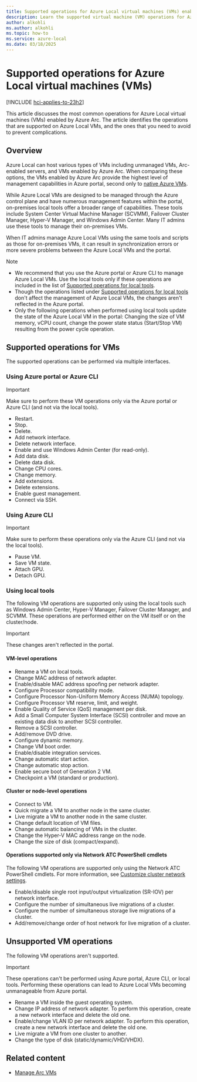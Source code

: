 ```yaml
---
title: Supported operations for Azure Local virtual machines (VMs) enabled by Azure Arc
description: Learn the supported virtual machine (VM) operations for Azure Local VMs enabled by Azure Arc.
author: alkohli
ms.author: alkohli
ms.topic: how-to
ms.service: azure-local
ms.date: 03/18/2025
---
```


# Supported operations for Azure Local virtual machines (VMs) 

[!INCLUDE [hci-applies-to-23h2](../includes/hci-applies-to-23h2.md)]

This article discusses the most common operations for Azure Local virtual machines (VMs) enabled by Azure Arc. The article identifies the operations that are supported on Azure Local VMs, and the ones that you need to avoid to prevent complications.

## Overview

Azure Local can host various types of VMs including unmanaged VMs, Arc-enabled servers, and VMs enabled by Azure Arc. When comparing these options, the VMs enabled by Azure Arc provide the highest level of management capabilities in Azure portal, second only to [native Azure VMs](/azure/azure-local/concepts/compare-vm-management-capabilities).

While Azure Local VMs are designed to be managed through the Azure control plane and have numerous management features within the portal, on-premises local tools offer a broader range of capabilities. These tools include System Center Virtual Machine Manager (SCVMM), Failover Cluster Manager, Hyper-V Manager, and Windows Admin Center. Many IT admins use these tools to manage their on-premises VMs.

When IT admins manage Azure Local VMs using the same tools and scripts as those for on-premises VMs, it can result in synchronization errors or more severe problems between the Azure Local VMs and the portal.

> [!NOTE]
> - We recommend that you use the Azure portal or Azure CLI to manage Azure Local VMs. Use the local tools only if these operations are included in the list of [Supported operations for local tools](#using-local-tools).
> - Though the operations listed under [Supported operations for local tools](#using-local-tools) don't affect the management of Azure Local VMs, the changes aren't reflected in the Azure portal.
> - Only the following operations when performed using local tools update the state of the Azure Local VM in the portal: Changing the size of VM memory, vCPU count, change the power state status (Start/Stop VM) resulting from the power cycle operation.

## Supported operations for VMs

The supported operations can be performed via multiple interfaces.

### Using Azure portal or Azure CLI

> [!IMPORTANT]
> Make sure to perform these VM operations only via the Azure portal or Azure CLI (and not via the local tools).

- Restart.
- Stop.
- Delete.
- Add network interface.
- Delete network interface.
- Enable and use Windows Admin Center (for read-only).
- Add data disk.
- Delete data disk.
- Change CPU cores.
- Change memory.
- Add extensions.
- Delete extensions.
- Enable guest management.
- Connect via SSH.

### Using Azure CLI

> [!IMPORTANT]
> Make sure to perform these operations only via the Azure CLI (and not via the local tools).

- Pause VM.
- Save VM state.
- Attach GPU.
- Detach GPU.

### Using local tools

The following VM operations are supported only using the local tools such as Windows Admin Center, Hyper-V Manager, Failover Cluster Manager, and SCVMM. These operations are performed either on the VM itself or on the cluster/node. 

> [!IMPORTANT]
> These changes aren't reflected in the portal.

#### VM-level operations

- Rename a VM on local tools.
- Change MAC address of network adapter.
- Enable/disable MAC address spoofing per network adapter.
- Configure Processor compatibility mode.
- Configure Processor Non-Uniform Memory Access (NUMA) topology.
- Configure Processor VM reserve, limit, and weight.
- Enable Quality of Service (QoS) management per disk.
- Add a Small Computer System Interface (SCSI) controller and move an existing data disk to another SCSI controller.
- Remove a SCSI controller.
- Add/remove DVD drive.
- Configure dynamic memory.
- Change VM boot order.
- Enable/disable integration services.
- Change automatic start action.
- Change automatic stop action.
- Enable secure boot of Generation 2 VM.
- Checkpoint a VM (standard or production).

#### Cluster or node-level operations

- Connect to VM.
- Quick migrate a VM to another node in the same cluster.
- Live migrate a VM to another node in the same cluster.
- Change default location of VM files.
- Change automatic balancing of VMs in the cluster.
- Change the Hyper-V MAC address range on the node.
- Change the size of disk (compact/expand).

#### Operations supported only via Network ATC PowerShell cmdlets

The following VM operations are supported only using the Network ATC PowerShell cmdlets. For more information, see [Customize cluster network settings](./manage-network-atc.md#customize-cluster-network-settings).

- Enable/disable single root input/output virtualization (SR-IOV) per network interface.
- Configure the number of simultaneous live migrations of a cluster.
- Configure the number of simultaneous storage live migrations of a cluster.
- Add/remove/change order of host network for live migration of a cluster.

## Unsupported VM operations

The following VM operations aren't supported.

> [!IMPORTANT]
> These operations can't be performed using Azure portal, Azure CLI, or local tools. Performing these operations can lead to Azure Local VMs becoming unmanageable from Azure portal.

- Rename a VM inside the guest operating system.
- Change IP address of network adapter. To perform this operation, create a new network interface and delete the old one.
- Enable/change VLAN ID per network adapter. To perform this operation, create a new network interface and delete the old one.
- Live migrate a VM from one cluster to another.
- Change the type of disk (static/dynamic/VHD/VHDX).


## Related content

- [Manage Arc VMs](manage-arc-virtual-machines.md)
